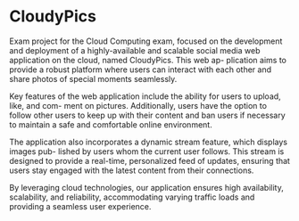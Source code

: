 # CloudyPics

Exam project for the Cloud Computing exam, focused on the development and deployment of a highly-available and scalable social media web application on the cloud, named CloudyPics. This web ap- plication aims to provide a robust platform where users can interact with each other and share photos of special moments seamlessly.

Key features of the web application include the ability for users to upload, like, and com- ment on pictures. Additionally, users have the option to follow other users to keep up with their content and ban users if necessary to maintain a safe and comfortable online environment.

The application also incorporates a dynamic stream feature, which displays images pub- lished by users whom the current user follows. This stream is designed to provide a real-time, personalized feed of updates, ensuring that users stay engaged with the latest content from their connections.

By leveraging cloud technologies, our application ensures high availability, scalability, and reliability, accommodating varying traffic loads and providing a seamless user experience.
